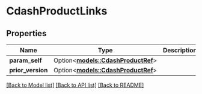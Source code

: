 # CdashProductLinks

## Properties

Name | Type | Description | Notes
------------ | ------------- | ------------- | -------------
**param_self** | Option<[**models::CdashProductRef**](CdashProductRef.md)> |  | [optional]
**prior_version** | Option<[**models::CdashProductRef**](CdashProductRef.md)> |  | [optional]

[[Back to Model list]](../README.md#documentation-for-models) [[Back to API list]](../README.md#documentation-for-api-endpoints) [[Back to README]](../README.md)


